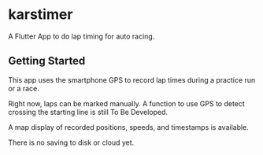 # karstimer

A Flutter App to do lap timing for auto racing. 

## Getting Started

This app uses the smartphone GPS to record lap times 
during a practice run or a race. 

Right now, laps can be marked manually. A function to use GPS to detect
crossing the starting line is still To Be Developed.

A map display of recorded positions, speeds, and timestamps is available.

There is no saving to disk or cloud yet.
